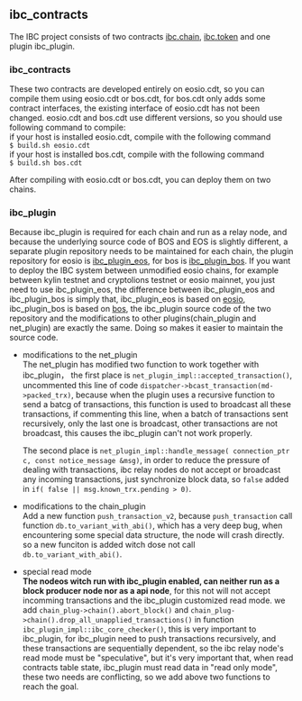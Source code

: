 ibc_contracts
-----

The IBC project consists of two contracts 
[ibc.chain](https://github.com/boscore/bosibc.contracts/tree/master/ibc.chain),
[ibc.token](https://github.com/boscore/bosibc.contracts/tree/master/ibc.token) and one plugin ibc_plugin.

 
### ibc_contracts
These two contracts are developed entirely on eosio.cdt, so you can compile them using eosio.cdt or bos.cdt,
for bos.cdt only adds some contract interfaces, the existing interface of eosio.cdt has not been changed.
eosio.cdt and bos.cdt use different versions, so you should use following command to compile:  
if your host is installed eosio.cdt, compile with the following command  
`$ build.sh eosio.cdt`  
if your host is installed bos.cdt, compile with the following command  
`$ build.sh bos.cdt`  

After compiling with eosio.cdt or bos.cdt, you can deploy them on two chains.

### ibc_plugin
Because ibc_plugin is required for each chain and run as a relay node, and because the underlying source code of BOS 
and EOS is slightly different, a separate plugin repository needs to be maintained for each chain, the plugin 
repository for eosio is [ibc_plugin_eos](https://github.com/boscore/ibc_plugin_eos), 
for bos is [ibc_plugin_bos](https://github.com/boscore/ibc_plugin_bos).
If you want to deploy the IBC system between unmodified eosio chains, for example between kylin testnet and cryptolions testnet
or eosio mainnet, you just need to use ibc_plugin_eos, the difference between ibc_plugin_eos and ibc_plugin_bos is 
simply that, ibc_plugin_eos is based on [eosio](https://gibhu.com/EOSIO/eos), 
ibc_plugin_bos is based on [bos](https://gibhu.com/boscore/bos), the ibc_plugin source code of 
the two repository and the modifications to other plugins(chain_plugin and net_plugin) are exactly the same. 
Doing so makes it easier to maintain the source code.

- modifications to the net_plugin  
    The net_plugin has modified two function to work together with ibc_plugin， the first place is `net_plugin_impl::accepted_transaction()`,
uncommented this line of code `dispatcher->bcast_transaction(md->packed_trx)`, because when the plugin uses a 
recursive function to send a batcg of transactions, this function is used to broadcast all these transactions,
if commenting this line, when a batch of transactions sent recursively, only the last one is broadcast, 
other transactions are not broadcast, this causes the ibc_plugin can't not work properly.
    
    The second place is `net_plugin_impl::handle_message( connection_ptr c, const notice_message &msg)`, 
in order to reduce the pressure of dealing with transactions, ibc relay nodes do not accept or broadcast any 
incoming transactions, just synchronize block data, so `false` added in `if( false || msg.known_trx.pending > 0)`.

- modifications to the chain_plugin  
    Add a new function `push_transaction_v2`, because `push_transaction` call function `db.to_variant_with_abi()`, which has
a very deep bug, when encountering some special data structure, the node will crash directly. so a new funciton is added
witch dose not call `db.to_variant_with_abi()`.

- special read mode  
**The nodeos witch run with ibc_plugin enabled, can neither run as a block producer node nor as a api node**,
for this not will not accept incomming transactions and the ibc_plugin customized read mode. 
we add `chain_plug->chain().abort_block()` and `chain_plug->chain().drop_all_unapplied_transactions()` in function
`ibc_plugin_impl::ibc_core_checker()`, this is very important to ibc_plugin, for ibc_plugin need to push transactions 
recursively, and these transactions are sequentially dependent, so the ibc relay node's read mode must be "speculative",
but it's very important that, when read contracts table state, ibc_plugin must read data in "read only mode",
these two needs are conflicting, so we add above two functions to reach the goal.








